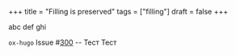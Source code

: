 +++
title = "Filling is preserved"
tags = ["filling"]
draft = false
+++

abc
def
ghi

`ox-hugo` Issue #[300](https://github.com/kaushalmodi/ox-hugo/issues/300) --
Тест
Тест
